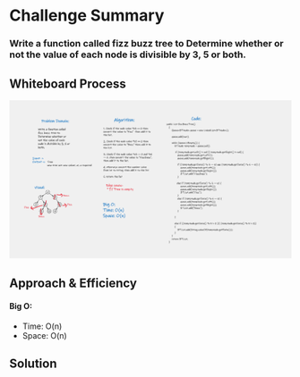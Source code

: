 # Challenge Summary
<!-- Description of the challenge -->
### Write a function called fizz buzz tree to Determine whether or not the value of each node is divisible by 3, 5 or both.


## Whiteboard Process
<!-- Embedded whiteboard image -->
![](./whiteBoard/FizzBuzz.png)


## Approach & Efficiency
<!-- What approach did you take? Why? What is the Big O space/time for this approach? -->
#### Big O:
+ Time: O(n)
+ Space: O(n)

## Solution
<!-- Show how to run your code, and examples of it in action -->

